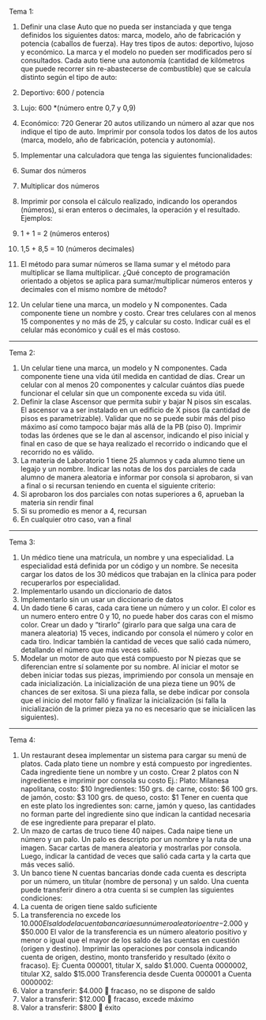 ﻿Tema 1:
1. Definir una clase Auto que no pueda ser instanciada y que tenga definidos los siguientes datos: marca, modelo, año de fabricación y potencia (caballos de fuerza). Hay tres tipos de autos: deportivo, lujoso y económico. La marca y el modelo no pueden ser modificados pero sí consultados. Cada auto tiene una autonomía (cantidad de kilómetros que puede recorrer sin re-abastecerse de combustible) que se calcula distinto según el tipo de auto:
1. Deportivo: 600 / potencia


1. Lujo: 600 *(número entre 0,7 y 0,9)


1. Económico: 720
Generar 20 autos utilizando un número al azar que nos indique el tipo de auto.  Imprimir por consola todos los datos de los autos (marca, modelo, año de fabricación, potencia y autonomía).
1. Implementar una calculadora que tenga las siguientes funcionalidades:
1. Sumar dos números
2. Multiplicar dos números
3. Imprimir por consola el cálculo realizado, indicando los operandos (números), si eran enteros o decimales, la operación y el resultado. Ejemplos:  
1. 1 + 1 = 2 (números enteros) 
2. 1,5 + 8,5 = 10 (números decimales)
1. El método para sumar números se llama sumar y el método para multiplicar se llama multiplicar. ¿Qué concepto de programación orientado a objetos se aplica para sumar/multiplicar números enteros y decimales con el mismo nombre de método?
1. Un celular tiene una marca, un modelo y N componentes. Cada componente tiene un nombre y costo. Crear tres celulares con al menos 15 componentes y no más de 25, y calcular su costo. Indicar cuál es el celular más económico y cuál es el más costoso.




________________
Tema 2:
1. Un celular tiene una marca, un modelo y N componentes. Cada componente tiene una vida útil medida en cantidad de días. Crear un celular con al menos 20 componentes y calcular cuántos días puede funcionar el celular sin que un componente exceda su vida útil.
2. Definir la clase Ascensor que permita subir y bajar N pisos sin escalas. El ascensor va a ser instalado en un edificio de X pisos (la cantidad de pisos es parametrizable). Validar que no se puede subir más del piso máximo así como tampoco bajar más allá de la PB (piso 0). Imprimir todas las órdenes que se le dan al ascensor, indicando el piso inicial y final en caso de que se haya realizado el recorrido o indicando que el recorrido no es válido.
3. La materia de Laboratorio 1 tiene 25 alumnos y cada alumno tiene un legajo y un nombre. Indicar las notas de los dos parciales de cada alumno de manera aleatoria e informar por consola si aprobaron, si van a final o si recursan teniendo en cuenta el siguiente criterio:
1. Si aprobaron los dos parciales con notas superiores a 6, aprueban la materia sin rendir final
2. Si su promedio es menor a 4, recursan
3. En cualquier otro caso, van a final
________________
Tema 3:
1. Un médico tiene una matrícula, un nombre y una especialidad. La especialidad está definida por un código y un nombre. Se necesita cargar los datos de los 30 médicos que trabajan en la clínica para poder recuperarlos por especialidad.
1.  Implementarlo usando un diccionario de datos
2. Implementarlo sin un usar un diccionario de datos
1. Un dado tiene 6 caras, cada cara tiene un número y un color. El color es un numero entero entre 0 y 10, no puede haber dos caras con el mismo color. Crear un dado y “tirarlo” (girarlo para que salga una cara de manera aleatoria) 15 veces, indicando por consola el número y color en cada tiro. Indicar también la cantidad de veces que salió cada número, detallando el número que más veces salió.
2. Modelar un motor de auto que está compuesto por N piezas que se diferencian entre sí solamente por su nombre. Al iniciar el motor se deben iniciar todas sus piezas, imprimiendo por consola un mensaje en cada inicialización. La inicialización de una pieza tiene un 90% de chances de ser exitosa. Si una pieza falla, se debe indicar por consola que el inicio del motor falló y finalizar la inicialización (si falla la inicialización de la primer pieza ya no es necesario que se inicialicen las siguientes).
________________
Tema 4:
1. Un restaurant desea implementar un sistema para cargar su menú de platos. Cada plato tiene un nombre y está compuesto por ingredientes. Cada ingrediente tiene un nombre y un costo. Crear 2 platos con N ingredientes e imprimir por consola su costo 
Ej.: 
Plato: Milanesa napolitana, costo: $10
Ingredientes: 
        150 grs. de carne, costo: $6
        100 grs. de jamón, costo: $3
        100 grs. de queso, costo: $1
Tener en cuenta que en este plato los ingredientes son: carne, jamón y queso, las cantidades no forman parte del ingrediente sino que indican la cantidad necesaria de ese ingrediente para preparar el plato.
1. Un mazo de cartas de truco tiene 40 naipes. Cada naipe tiene un número y un palo. Un palo es descripto por un nombre y la ruta de una imagen. Sacar cartas de manera aleatoria y mostrarlas por consola. Luego, indicar la cantidad de veces que salió cada carta y la carta que más veces salió.
2. Un banco tiene N cuentas bancarias donde cada cuenta es descripta por un número, un titular (nombre de persona) y un saldo.  Una cuenta puede transferir dinero a otra cuenta si se cumplen las siguientes condiciones:
1. La cuenta de origen tiene saldo suficiente
2. La transferencia no excede los $10.000
El saldo de la cuenta bancaria es un número aleatorio entre -$2.000 y $50.000
El valor de la transferencia es un número aleatorio positivo y menor o igual que el mayor de los saldo de las cuentas en cuestión (origen y destino).
Imprimir las operaciones por consola indicando cuenta de origen, destino, monto transferido y resultado (éxito o fracaso).
Ej:
Cuenta 000001, titular X, saldo $1.000. Cuenta 0000002, titular X2, saldo $15.000
Transferencia desde Cuenta 000001 a Cuenta 0000002:
1. Valor a transferir: $4.000  fracaso, no se dispone de saldo
2. Valor a transferir: $12.000  fracaso, excede máximo
3. Valor a transferir: $800  éxito